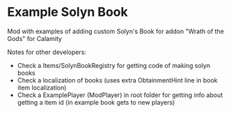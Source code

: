 # Example Solyn Book

Mod with examples of adding custom Solyn's Book for addon "Wrath of the Gods" for Calamity

Notes for other developers:
* Check a Items/SolynBookRegistry for getting code of making solyn books
* Check a localization of books (uses extra ObtainmentHint line in book item localization)
* Check a ExamplePlayer (ModPlayer) in root folder for getting info about getting a item id (in example book gets to new players)